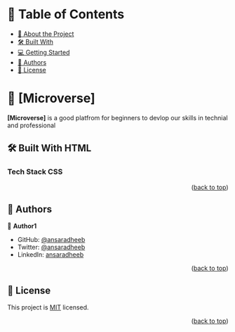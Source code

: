 <a name="readme-top"></a>

<!-- TABLE OF CONTENTS -->

# 📗 Table of Contents

- [📖 About the Project](#about-project)
- [🛠 Built With](#built-with)
- [💻 Getting Started](#getting-started)
- [👥 Authors](#authors)
- [📝 License](#license)

<!-- PROJECT DESCRIPTION -->

# 📖 [Microverse] <a name="about-project"></a>

**[Microverse]** is a good platfrom for beginners to devlop our skills in technial and professional 

## 🛠 Built With <a name="built-with">HTML</a>

### Tech Stack <a name="tech-stack">CSS</a>

<p align="right">(<a href="#readme-top">back to top</a>)</p>

<!-- AUTHORS -->

## 👥 Authors <a name="authors"></a>

👤 **Author1**

- GitHub: [@ansaradheeb](https://github.com/@AnsarIbrahim)
- Twitter: [@ansaradheeb](https://twitter.com/@ansaradheeb)
- LinkedIn: [ansaradheeb](https://linkedin.com/in/ansar-ibrahim-61447424a)


<p align="right">(<a href="#readme-top">back to top</a>)</p>

## 📝 License <a name="license"></a>

This project is [MIT](./LICENSE) licensed.


<p align="right">(<a href="#readme-top">back to top</a>)</p>
